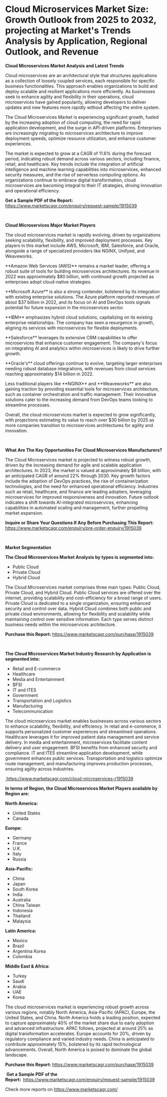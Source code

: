 <p><h1>Cloud Microservices Market Size: Growth Outlook from 2025 to 2032, projecting at Market's Trends Analysis by Application, Regional Outlook, and Revenue</h1></p><p><strong>Cloud Microservices Market Analysis and Latest Trends</strong></p>
<p><p>Cloud microservices are an architectural style that structures applications as a collection of loosely coupled services, each responsible for specific business functionalities. This approach enables organizations to build and deploy scalable and resilient applications more efficiently. As businesses seek to enhance agility and flexibility in their operations, cloud microservices have gained popularity, allowing developers to deliver updates and new features more rapidly without affecting the entire system.</p><p>The Cloud Microservices Market is experiencing significant growth, fueled by the increasing adoption of cloud computing, the need for rapid application development, and the surge in API-driven platforms. Enterprises are increasingly migrating to microservices architecture to improve deployment speeds, optimize resource utilization, and enhance customer experiences.</p><p>The market is expected to grow at a CAGR of 11.6% during the forecast period, indicating robust demand across various sectors, including finance, retail, and healthcare. Key trends include the integration of artificial intelligence and machine learning capabilities into microservices, enhanced security measures, and the rise of serverless computing options. As organizations continue to embrace digital transformation, cloud microservices are becoming integral to their IT strategies, driving innovation and operational efficiency.</p></p>
<p><strong>Get a Sample PDF of the Report:&nbsp;</strong> <a href="https://www.marketscagr.com/enquiry/request-sample/1915039?utm_campaign=3534&utm_medium=2&utm_source=Github&utm_content=ia&utm_term=08042025&utm_id=cloud-microservices">https://www.marketscagr.com/enquiry/request-sample/1915039</a></p>
<p>&nbsp;</p>
<p><strong>Cloud Microservices Major Market Players</strong></p>
<p><p>The cloud microservices market is rapidly evolving, driven by organizations seeking scalability, flexibility, and improved deployment processes. Key players in this market include AWS, Microsoft, IBM, Salesforce, and Oracle, alongside a range of specialized providers like NGINX, Unifyed, and Weaveworks.</p><p>**Amazon Web Services (AWS)** remains a market leader, offering a robust suite of tools for building microservices architectures. Its revenue in 2022 was approximately $80 billion, with continued growth projected as enterprises adopt cloud-native strategies.</p><p>**Microsoft Azure** is also a strong contender, bolstered by its integration with existing enterprise solutions. The Azure platform reported revenues of about $37 billion in 2022, and its focus on AI and DevOps tools signals potential for future expansion in the microservices sector.</p><p>**IBM** emphasizes hybrid cloud solutions, capitalizing on its existing enterprise relationships. The company has seen a resurgence in growth, aligning its services with microservices for flexible deployments. </p><p>**Salesforce** leverages its extensive CRM capabilities to offer microservices that enhance customer engagement. The company's focus on integrating AI and analytics within microservices is likely to drive further growth.</p><p>**Oracle's** cloud offerings continue to evolve, targeting larger enterprises needing robust database integrations, with revenues from cloud services reaching approximately $14 billion in 2022.</p><p>Less traditional players like **NGINX** and **Weaveworks** are also gaining traction by providing essential tools for microservices architecture, such as container orchestration and traffic management. Their innovative solutions cater to the increasing demand from DevOps teams looking to streamline processes.</p><p>Overall, the cloud microservices market is expected to grow significantly, with projections estimating its value to reach over $30 billion by 2025 as more companies transition to microservices architectures for agility and innovation.</p></p>
<p>&nbsp;</p>
<p><strong>What Are The Key Opportunities For Cloud Microservices Manufacturers?</strong></p>
<p><p>The Cloud Microservices market is projected to witness robust growth, driven by the increasing demand for agile and scalable application architectures. In 2023, the market is valued at approximately $8 billion, with an anticipated CAGR of around 22% through 2030. Key growth factors include the adoption of DevOps practices, the rise of containerization technologies, and the need for enhanced operational efficiency. Industries such as retail, healthcare, and finance are leading adopters, leveraging microservices for improved responsiveness and innovation. Future outlook indicates a shift towards AI-integrated microservices, enhancing capabilities in automated scaling and management, further propelling market expansion.</p></p>
<p><strong>Inquire or Share Your Questions If Any Before Purchasing This Report:</strong> <a href="https://www.marketscagr.com/enquiry/pre-order-enquiry/1915039?utm_campaign=3534&utm_medium=2&utm_source=Github&utm_content=ia&utm_term=08042025&utm_id=cloud-microservices">https://www.marketscagr.com/enquiry/pre-order-enquiry/1915039</a></p>
<p>&nbsp;</p>
<p><strong>Market Segmentation</strong></p>
<p><strong>The Cloud Microservices Market Analysis by types is segmented into:</strong></p>
<p><ul><li>Public Cloud</li><li>Private Cloud</li><li>Hybrid Cloud</li></ul></p>
<p><p>The Cloud Microservices market comprises three main types: Public Cloud, Private Cloud, and Hybrid Cloud. Public Cloud services are offered over the internet, providing scalability and cost-efficiency for a broad range of users. Private Cloud is dedicated to a single organization, ensuring enhanced security and control over data. Hybrid Cloud combines both public and private cloud environments, allowing for flexibility and scalability while maintaining control over sensitive information. Each type serves distinct business needs within the microservices architecture.</p></p>
<p><strong>Purchase this Report:&nbsp;</strong><a href="https://www.marketscagr.com/purchase/1915039?utm_campaign=3534&utm_medium=2&utm_source=Github&utm_content=ia&utm_term=08042025&utm_id=cloud-microservices">https://www.marketscagr.com/purchase/1915039</a></p>
<p>&nbsp;</p>
<p><strong>The Cloud Microservices Market Industry Research by Application is segmented into:</strong></p>
<p><ul><li>Retail and E-commerce</li><li>Healthcare</li><li>Media and Entertainment</li><li>BFSI</li><li>IT and ITES</li><li>Government</li><li>Transportation and Logistics</li><li>Manufacturing</li><li>Telecommunication</li></ul></p>
<p><p>The cloud microservices market enables businesses across various sectors to enhance scalability, flexibility, and efficiency. In retail and e-commerce, it supports personalized customer experiences and streamlined operations. Healthcare leverages it for improved patient data management and service delivery. In media and entertainment, microservices facilitate content delivery and user engagement. BFSI benefits from enhanced security and compliance. IT and ITES streamline application development, while government enhances public services. Transportation and logistics optimize route management, and manufacturing improves production processes, ensuring agility across industries.</p></p>
<p><a href="https://www.marketscagr.com/cloud-microservices-r1915039?utm_campaign=3534&utm_medium=2&utm_source=Github&utm_content=ia&utm_term=08042025&utm_id=cloud-microservices">&nbsp;https://www.marketscagr.com/cloud-microservices-r1915039</a></p>
<p><strong>In terms of Region, the Cloud Microservices Market Players available by Region are:</strong></p>
<p>
    <p> <strong> North America: </strong>
        <ul>
            <li>United States</li>
            <li>Canada</li>
        </ul>
        </p> 
    <p> <strong> Europe: </strong>
        <ul>
            <li>Germany</li>
            <li>France</li>
            <li>U.K.</li>
            <li>Italy</li>
            <li>Russia</li>
        </ul>
        </p> 
    <p> <strong> Asia-Pacific: </strong>
        <ul>
            <li>China</li>
            <li>Japan</li>
            <li>South Korea</li>
            <li>India</li>
            <li>Australia</li>
            <li>China Taiwan</li>
            <li>Indonesia</li>
            <li>Thailand</li>
            <li>Malaysia</li>
        </ul>
        </p> 
    <p> <strong> Latin America: </strong>
        <ul>
            <li>Mexico</li>
            <li>Brazil</li>
            <li>Argentina Korea</li>
            <li>Colombia</li>
        </ul>
        </p> 
    <p> <strong> Middle East & Africa: </strong>
        <ul>
            <li>Turkey</li>
            <li>Saudi</li>
            <li>Arabia</li>
            <li>UAE</li>
            <li>Korea</li>
        </ul>
    </p>
    </p>
<p><p>The cloud microservices market is experiencing robust growth across various regions, notably North America, Asia-Pacific (APAC), Europe, the United States, and China. North America holds a leading position, expected to capture approximately 40% of the market share due to early adoption and advanced infrastructure. APAC follows, projected at around 25% as digital transformation accelerates. Europe accounts for 20%, driven by regulatory compliance and varied industry needs. China is anticipated to contribute approximately 15%, bolstered by its rapid technological advancements. Overall, North America is poised to dominate the global landscape.</p></p>
<p><strong>Purchase this Report: </strong><a href="https://www.marketscagr.com/purchase/1915039?utm_campaign=3534&utm_medium=2&utm_source=Github&utm_content=ia&utm_term=08042025&utm_id=cloud-microservices">https://www.marketscagr.com/purchase/1915039</a></p>
<p>&nbsp;<strong>Get a Sample PDF of the Report:&nbsp;&nbsp;</strong><a href="https://www.marketscagr.com/enquiry/request-sample/1915039?utm_campaign=3534&utm_medium=2&utm_source=Github&utm_content=ia&utm_term=08042025&utm_id=cloud-microservices">https://www.marketscagr.com/enquiry/request-sample/1915039</a></p>
<p><strong></strong></p>
<p>Check more reports on <a href="https://www.marketscagr.com/?utm_campaign=3534&utm_medium=2&utm_source=Github&utm_content=ia&utm_term=08042025&utm_id=cloud-microservices">https://www.marketscagr.com/</a></p>